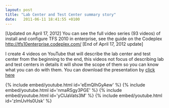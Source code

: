 ```yaml
---
layout: post
title: "Lab Center and Test Center summary story"
date:   2011-06-11 18:41:55 +0100
---
```


[Updated on April 17, 2012] You can see the full
video series (93 videos) of install and configure TFS 2010 in
enterprise, see the guide on the Codeplex
<http://tfs10enterprise.codeplex.com/> [End of April 17, 2012 update]

I create 4 videos on YouTube that will describe the lab center and test center from
the beginning to the end, this videos not focus of describing lab and
test centers in details it will show the scope of them so you can know
what you can do with them. You can download the presentation by [click here](http://cid-4bcaa16d27b46600.office.live.com/browse.aspx/Blog%20Files/TFS/Lab%20Management/Lab%20and%20Test%20Management?uc=1&sa=765655916 "Download")

{% include embed/youtube.html id='eEmQIhGyAew' %}
{% include embed/youtube.html id='nmaRSgy3PGE' %}
{% include embed/youtube.html id='yClJaVats3M' %}
{% include embed/youtube.html id='zImUvHs0Usk' %}


